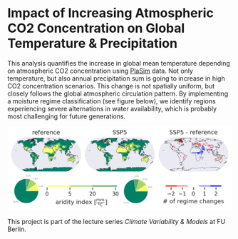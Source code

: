 # Impact of Increasing Atmospheric CO2 Concentration on Global Temperature & Precipitation

This analysis quantifies the increase in global mean temperature depending on atmospheric
CO2 concentration using [PlaSim](https://www.mi.uni-hamburg.de/en/arbeitsgruppen/theoretische-meteorologie/modelle/plasim.html) data. Not only temperature, but also annual precipitation
sum is going to increase in high CO2 concentration scenarios. This change is not spatially uniform,
but closely follows the global atmospheric circulation pattern.
By implementing a moisture regime classification (see figure below),
we identify regions experiencing severe alternations in water availability,
which is probably most challenging for future generations.

![moisture regimes](figs/regimes.png)

This project is part of the lecture series *Climate Variability & Models* at FU Berlin.
